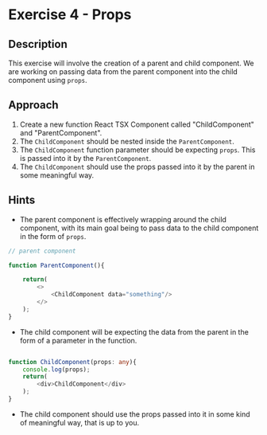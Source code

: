 # Exercise 4 - Props

## Description

This exercise will involve the creation of a parent and child component. We are working on passing data from the parent component into the child component using `props`.

## Approach

1. Create a new function React TSX Component called "ChildComponent" and "ParentComponent".
2. The `ChildComponent` should be nested inside the `ParentComponent`.
3. The `ChildComponent` function parameter should be expecting `props`. This is passed into it by the `ParentComponent`.
4. The `ChildComponent` should use the props passed into it by the parent in some meaningful way.

## Hints

- The parent component is effectively wrapping around the child component, with its main goal being to pass data to the child component in the form of `props`.

```typescript
// parent component

function ParentComponent(){

    return(
        <>
            <ChildComponent data="something"/>
        </>
    );
}

```

- The child component will be expecting the data from the parent in the form of a parameter in the function.

```typescript

function ChildComponent(props: any){
    console.log(props);
    return(
        <div>ChildComponent</div>
    );
}

```

- The child component should use the props passed into it in some kind of meaningful way, that is up to you.
